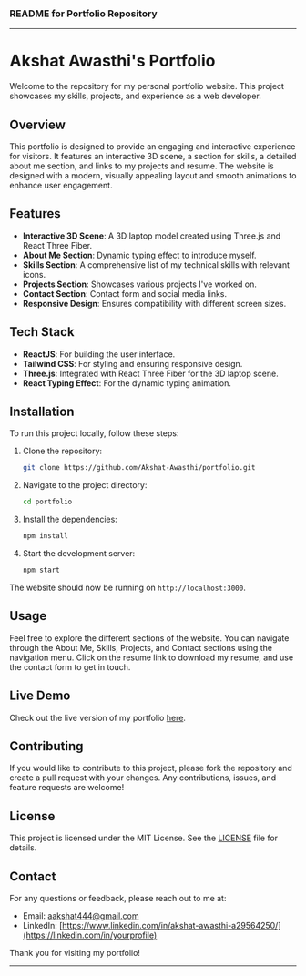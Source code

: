 ### README for Portfolio Repository

---

# Akshat Awasthi's Portfolio

Welcome to the repository for my personal portfolio website. This project showcases my skills, projects, and experience as a web developer.

## Overview

This portfolio is designed to provide an engaging and interactive experience for visitors. It features an interactive 3D scene, a section for skills, a detailed about me section, and links to my projects and resume. The website is designed with a modern, visually appealing layout and smooth animations to enhance user engagement.

## Features

- **Interactive 3D Scene**: A 3D laptop model created using Three.js and React Three Fiber.
- **About Me Section**: Dynamic typing effect to introduce myself.
- **Skills Section**: A comprehensive list of my technical skills with relevant icons.
- **Projects Section**: Showcases various projects I've worked on.
- **Contact Section**: Contact form and social media links.
- **Responsive Design**: Ensures compatibility with different screen sizes.

## Tech Stack

- **ReactJS**: For building the user interface.
- **Tailwind CSS**: For styling and ensuring responsive design.
- **Three.js**: Integrated with React Three Fiber for the 3D laptop scene.
- **React Typing Effect**: For the dynamic typing animation.

## Installation

To run this project locally, follow these steps:

1. Clone the repository:
    ```sh
    git clone https://github.com/Akshat-Awasthi/portfolio.git
    ```
2. Navigate to the project directory:
    ```sh
    cd portfolio
    ```
3. Install the dependencies:
    ```sh
    npm install
    ```
4. Start the development server:
    ```sh
    npm start
    ```

The website should now be running on `http://localhost:3000`.

## Usage

Feel free to explore the different sections of the website. You can navigate through the About Me, Skills, Projects, and Contact sections using the navigation menu. Click on the resume link to download my resume, and use the contact form to get in touch.

## Live Demo

Check out the live version of my portfolio [here](https://akshatawasthi.vercel.app/).

## Contributing

If you would like to contribute to this project, please fork the repository and create a pull request with your changes. Any contributions, issues, and feature requests are welcome!

## License

This project is licensed under the MIT License. See the [LICENSE](LICENSE) file for details.

## Contact

For any questions or feedback, please reach out to me at:
- Email: [aakshat444@gmail.com](mailto:your.email@example.com)
- LinkedIn: [https://www.linkedin.com/in/akshat-awasthi-a29564250/](https://linkedin.com/in/yourprofile)

Thank you for visiting my portfolio!

---
